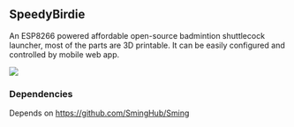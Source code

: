 ## SpeedyBirdie
An ESP8266 powered affordable open-source badmintion shuttlecock launcher, most of the parts are 3D printable. 
It can be easily configured and controlled by mobile web app.

![](pics/IMG_1548.JPG)

### Dependencies
Depends on https://github.com/SmingHub/Sming
